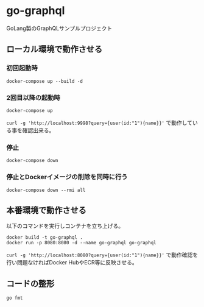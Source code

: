 # go-graphql
GoLang製のGraphQLサンプルプロジェクト

## ローカル環境で動作させる

### 初回起動時

`docker-compose up --build -d`

### 2回目以降の起動時

`docker-compose up`

`curl -g 'http://localhost:9998?query={user(id:"1"){name}}'` で動作している事を確認出来る。

### 停止

`docker-compose down`

### 停止とDockerイメージの削除を同時に行う

`docker-compose down --rmi all`

## 本番環境で動作させる

以下のコマンドを実行しコンテナを立ち上げる。

```
docker build -t go-graphql .
docker run -p 8080:8080 -d --name go-graphql go-graphql
```

`curl -g 'http://localhost:8080?query={user(id:"1"){name}}'` で動作確認を行い問題なければDocker HubやECR等に反映させる。

## コードの整形
`go fmt`
